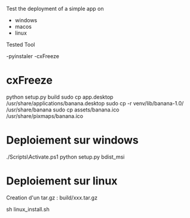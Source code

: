 Test the deployment of a simple app on

- windows
- macos
- linux

Tested Tool

-pyinstaler
-cxFreeze



# cxFreeze
python setup.py build
sudo cp app.desktop /usr/share/applications/banana.desktop
sudo cp -r venv/lib/banana-1.0/ /usr/share/banana
sudo cp assets/banana.ico /usr/share/pixmaps/banana.ico


# Deploiement sur windows
./Scripts\Activate.ps1
python setup.py bdist_msi

# Deploiement sur linux
Creation d'un tar.gz : build/xxx.tar.gz

sh linux_install.sh
